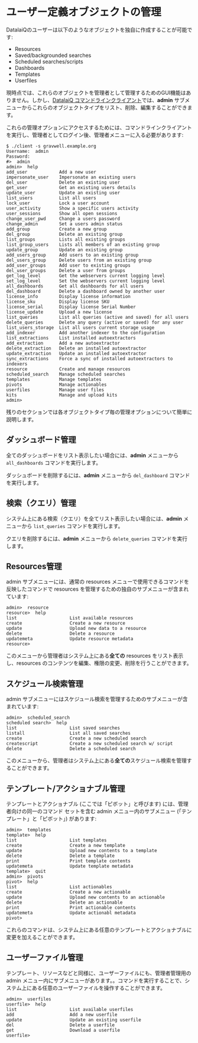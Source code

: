 # ユーザー定義オブジェクトの管理

DatalaiQのユーザーは以下のようなオブジェクトを独自に作成することが可能です:

* Resources
* Saved/backgrounded searches
* Scheduled searches/scripts
* Dashboards
* Templates
* Userfiles

現時点では、これらのオブジェクトを管理者として管理するためのGUI機能はありません。しかし、[DatalaiQ コマンドラインクライアント](#!cli/cli.md)では、**admin** サブメニューからこれらのオブジェクトタイプをリスト、削除、編集することができます。

これらの管理オプションにアクセスするためには、コマンドラインクライアントを実行し、管理者としてログイン後、管理者メニューに入る必要があります:

```
$ ./client -s gravwell.example.org
Username:  admin
Password:  
#>  admin
admin>  help
add_user            Add a new user
impersonate_user    Impersonate an existing users
del_user            Delete an existing user
get_user            Get an existing users details
update_user         Update an existing user
list_users          List all users
lock_user           Lock a user account
user_activity       Show a specific users activity
user_sessions       Show all open sessions
change_user_pwd     Change a users password
change_admin        Set a users admin status
add_group           Create a new group
del_group           Delete an existing group
list_groups         Lists all existing groups
list_group_users    Lists all members of an existing group
update_group        Update an existing group
add_users_group     Add users to an existing group
del_users_group     Delete users from an existing group
add_user_groups     Add user to existing groups
del_user_groups     Delete a user from groups
get_log_level       Get the webservers current logging level
set_log_level       Set the webservers current logging level
all_dashboards      Get all dashboards for all users
del_dashboard       Delete a dashboard owned by another user
license_info        Display license information
license_sku         Display license SKU
license_serial      Display license Serial Number
license_update      Upload a new license
list_queries        List all queries (active and saved) for all users
delete_queries      Delete any query (active or saved) for any user
list_users_storage  List all users current storage usage
add_indexer         Add another indexer to the configuration
list_extractions    List installed autoextractors
add_extraction      Add a new autoextractor
delete_extraction   Delete an installed autoextractor
update_extraction   Update an installed autoextractor
sync_extractions    Force a sync of installed autoextractors to indexers
resource            Create and manage resources
scheduled_search    Manage scheduled searches
templates           Manage templates
pivots              Manage actionables
userfiles           Manage user files
kits                Manage and upload kits
admin>
```

残りのセクションでは各オブジェクトタイプ毎の管理オプションについて簡単に説明します。

## ダッシュボード管理

全てのダッシュボードをリスト表示したい場合には、**admin** メニューから `all_dashboards` コマンドを実行します。

ダッシュボードを削除するには、**admin** メニューから `del_dashboard` コマンドを実行します。

## 検索（クエリ）管理

システム上にある検索（クエリ）を全てリスト表示したい場合には、**admin** メニューから `list_queries` コマンドを実行します。

クエリを削除するには、**admin** メニューから `delete_queries` コマンドを実行します。

## Resources管理

admin サブメニューには、通常の resources メニューで使用できるコマンドを反映したコマンドで resources を管理するための独自のサブメニューが含まれています:

```
admin>  resource
resource>  help
list                	List available resources
create              	Create a new resource
update              	Upload new data to a resource
delete              	Delete a resource
updatemeta          	Update resource metadata
resource>  
```

このメニューから管理者はシステム上にある**全ての** resources をリスト表示し、resources のコンテンツを編集、権限の変更、削除を行うことができます。

## スケジュール検索管理

admin サブメニューにはスケジュール検索を管理するためのサブメニューが含まれています:

```
admin>  scheduled_search
scheduled search>  help
list                	List saved searches
listall             	List all saved searches
create              	Create a new scheduled search
createscript        	Create a new scheduled search w/ script
delete              	Delete a scheduled search
```

このメニューから、管理者はシステム上にある**全ての**スケジュール検索を管理することができます。

## テンプレート/アクショナブル管理

テンプレートとアクショナブル (ここでは「ピボット」と呼びます) には、管理者向けの同一のコマンド セットを含む admin メニュー内のサブメニュー (「テンプレート」と「ピボット」) があります:

```
admin>  templates
template>  help
list                	List templates
create              	Create a new template
update              	Upload new contents to a template
delete              	Delete a template
print               	Print template contents
updatemeta          	Update template metadata
template>  quit
admin>  pivots
pivot>  help
list                	List actionables
create              	Create a new actionable
update              	Upload new contents to an actionable
delete              	Delete an actionable
print               	Print actionable contents
updatemeta          	Update actionabl metadata
pivot>
```

これらのコマンドは、システム上にある任意のテンプレートとアクショナブルに変更を加えることができます。

## ユーザーファイル管理

テンプレート、リソースなどと同様に、ユーザーファイルにも、管理者管理用の admin メニュー内にサブメニューがあります。。コマンドを実行することで、システム上にある任意のユーザーファイルを操作することができます。

```
admin>  userfiles
userfile>  help
list                	List available userfiles
add                 	Add a new userfile
update              	Update an existing userfile
del                 	Delete a userfile
get                 	Download a userfile
userfile> 
```
